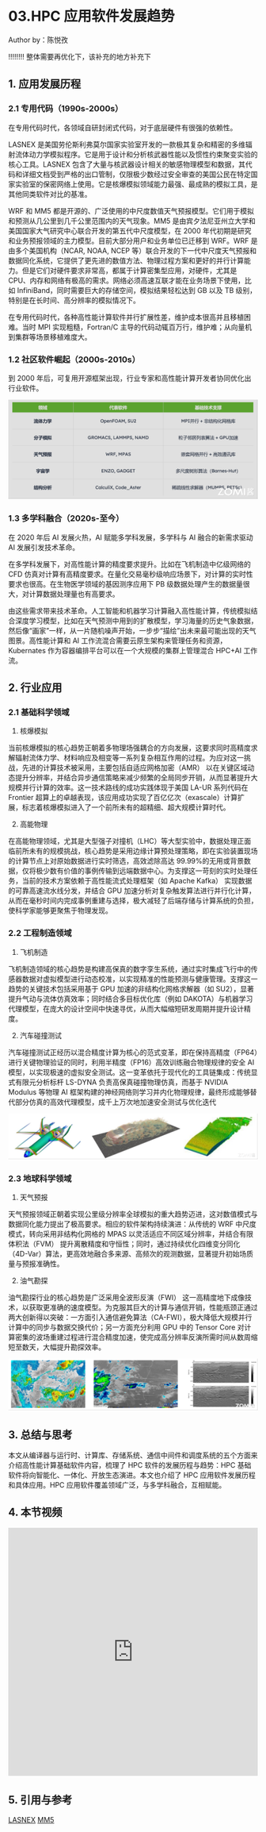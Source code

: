 <!--Copyright © ZOMI 适用于[License](https://github.com/Infrasys-AI/AIInfra)版权许可-->

# 03.HPC 应用软件发展趋势

Author by：陈悦孜

!!!!!!!!
整体需要再优化下，该补充的地方补充下

## 1. 应用发展历程

### 2.1 专用代码（1990s-2000s）

在专用代码时代，各领域自研封闭式代码，对于底层硬件有很强的依赖性。

LASNEX 是美国劳伦斯利弗莫尔国家实验室开发的一款极其复杂和精密的多维辐射流体动力学模拟程序。它是用于设计和分析核武器性能以及惯性约束聚变实验的核心工具。LASNEX 包含了大量与核武器设计相关的敏感物理模型和数据，其代码和详细文档受到严格的出口管制，仅限极少数经过安全审查的美国公民在特定国家实验室的保密网络上使用。它是核爆模拟领域能力最强、最成熟的模拟工具，是其他同类软件对比的基准。

WRF 和 MM5 都是开源的、广泛使用的中尺度数值天气预报模型。它们用于模拟和预测从几公里到几千公里范围内的天气现象。MM5 是由宾夕法尼亚州立大学和美国国家大气研究中心联合开发的第五代中尺度模型，在 2000 年代初期是研究和业务预报领域的主力模型。目前大部分用户和业务单位已迁移到 WRF。WRF 是由多个美国机构（NCAR, NOAA, NCEP 等）联合开发的下一代中尺度天气预报和数据同化系统，它提供了更先进的数值方法、物理过程方案和更好的并行计算能力。但是它们对硬件要求非常高，都属于计算密集型应用，对硬件，尤其是 CPU、内存和网络有极高的需求。网络必须高速互联才能在业务场景下使用，比如 InfiniBand，同时需要巨大的存储空间，模拟结果轻松达到 GB 以及 TB 级别，特别是在长时间、高分辨率的模拟情况下。

在专用代码时代，各种高性能计算软件并行扩展性差，维护成本很高并且移植困难。当时 MPI 实现粗糙，Fortran/C 主导的代码动辄百万行，维护难；从向量机到集群等场景移植难度大。

### 1.2 社区软件崛起（2000s-2010s）

到 2000 年后，可复用开源框架出现，行业专家和高性能计算开发者协同优化出行业软件。

![复用开源框架](./images/03TrendSoft13.png)

### 1.3 多学科融合（2020s-至今）

在 2020 年后 AI 发展火热，AI 赋能多学科发展，多学科与 AI 融合的新需求驱动 AI 发展引发技术革命。

在多学科发展下，对高性能计算的精度要求提升。比如在飞机制造中亿级网络的 CFD 仿真对计算有高精度要求。在量化交易毫秒级响应场景下，对计算的实时性要求也很高。在生物医学领域的基因测序应用下 PB 级数据处理产生的数据量很大，对计算数据处理量也有高要求。

由这些需求带来技术革命。人工智能和机器学习计算融入高性能计算，传统模拟结合深度学习模型，比如在天气预测中用到的扩散模型，学习海量的历史气象数据，然后像“画家”一样，从一片随机噪声开始，一步步“描绘”出未来最可能出现的天气图景。高性能计算和 AI 工作流混合需要云原生架构来管理任务和资源，Kubernates 作为容器编排平台可以在一个大规模的集群上管理混合 HPC+AI 工作流。

## 2. 行业应用

### 2.1 基础科学领域

1. 核爆模拟​​

当前核爆模拟的核心趋势正朝着多物理场强耦合的方向发展，这要求同时高精度求解辐射流体力学、材料响应及相变等一系列复杂相互作用的过程。为应对这一挑战，先进的计算技术被采用，主要包括自适应网格加密（AMR） 以在关键区域动态提升分辨率，并结合异步通信策略来减少频繁的全局同步开销，从而显著提升大规模并行计算的效率。这一技术路线的成功实践体现于美国 LA-UR 系列代码在 Frontier 超算上的卓越表现，该应用成功实现了百亿亿次（exascale）计算扩展，标志着核爆模拟进入了一个前所未有的超精细、超大规模计算时代。

2. 高能物理

在高能物理领域，尤其是大型强子对撞机（LHC）等大型实验中，数据处理正面临前所未有的规模挑战，核心趋势是采用边缘计算预处理策略，即在实验装置现场的计算节点上对原始数据进行实时筛选，高效滤除高达 99.99%的无用或背景数据，仅将极少数有价值的事例传输到远端数据中心。为支撑这一苛刻的实时处理任务，当前的技术方案依赖于高性能流式处理框架（如 Apache Kafka） 实现数据的可靠高速流水线分发，并结合 GPU 加速分析对复杂触发算法进行并行化计算，从而在毫秒时间内完成事例重建与选择，极大减轻了后端存储与计算系统的负担，使科学家能够更聚焦于物理发现。
​

### 2.2 工程制造领域

1. 飞机制造

飞机制造领域的核心趋势是构建高保真的数字孪生系统，通过实时集成飞行中的传感器数据对虚拟模型进行动态校准，以实现精准的性能预测与健康管理。支撑这一趋势的关键技术包括采用基于 GPU 加速的非结构化网格求解器（如 SU2），显著提升气动与流体仿真效率；同时结合多目标优化库（例如 DAKOTA）与机器学习代理模型，在庞大的设计空间中快速寻优，从而大幅缩短研发周期并提升设计精度。

2. 汽车碰撞测试

汽车碰撞测试正经历以混合精度计算为核心的范式变革，即在保持高精度（FP64）进行关键物理验证的同时，利用半精度（FP16）高效训练融合物理规律的安全 AI 模型，以实现极速的虚拟安全测试。这一变革依托于现代化的工具链集成：传统显式有限元分析标杆 LS-DYNA 负责高保真碰撞物理仿真，而基于 NVIDIA Modulus 等物理 AI 框架构建的神经网络则学习并内化物理规律，最终形成能够替代部分仿真的高效代理模型，成千上万次地加速安全测试与优化迭代

![工程制造](./images/03TrendSoft14.png)

### 2.3 地球科学领域

1. 天气预报

天气预报领域正朝着实现公里级分辨率全球模拟的重大趋势迈进，这对数值模式与数据同化能力提出了极高要求。相应的软件架构持续演进：从传统的 WRF 中尺度模式，转向采用非结构化网格的 MPAS 以灵活适应不同区域分辨率，并结合有限体积法（FVM） 提升离散精度和守恒性；同时，通过持续优化四维变分同化（4D-Var）算法，更高效地融合多来源、高频次的观测数据，显著提升初始场质量与预报准确性。

2. 油气勘探

油气勘探行业的核心趋势是广泛采用全波形反演（FWI） 这一高精度地下成像技术，以获取更准确的速度模型。为克服其巨大的计算与通信开销，性能瓶颈正通过两大创新得以突破：一方面引入通信避免算法（CA-FWI），极大降低大规模并行计算中的同步与数据交换代价；另一方面充分利用 GPU 中的 Tensor Core 对计算密集的波场重建过程进行混合精度加速，使完成高分辨率反演所需时间从数周缩短至数天，大幅提升勘探效率。

![地球科学领域](./images/03TrendSoft15.png)

## 3. 总结与思考

本文从编译器与运行时、计算库、存储系统、通信中间件和调度系统的五个方面来介绍高性能计算基础软件内容，梳理了 HPC 软件的发展历程与趋势：HPC 基础软件将向智能化、一体化、开放生态演进。本文也介绍了 HPC 应用软件发展历程和具体应用。HPC 应用软件覆盖领域广泛，与多学科融合，互相赋能。

## 4. 本节视频

<html>
<iframe src="https://player.bilibili.com/player.html?isOutside=true&aid=114786238992560&bvid=BV1Sr3YzXEQa&cid=30819877532&p=1&danmaku=0&t=30&autoplay=0" width="100%" height="500" scrolling="no" border="0" frameborder="no" framespacing="0" allowfullscreen="true"> </iframe>
</html>


## 5. 引用与参考
[LASNEX](https://en.wikipedia.org/wiki/LASNEX)
[MM5](https://en.wikipedia.org/wiki/MM5_(weather_model))


